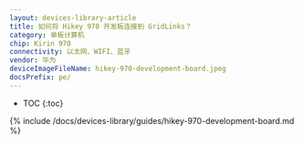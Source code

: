 ```yaml
---
layout: devices-library-article
title: 如何将 Hikey 970 开发板连接到 GridLinks？
category: 单板计算机
chip: Kirin 970
connectivity: 以太网、WIFI、蓝牙
vendor: 华为
deviceImageFileName: hikey-970-development-board.jpeg
docsPrefix: pe/
---
```



* TOC
{:toc}

{% include /docs/devices-library/guides/hikey-970-development-board.md %}